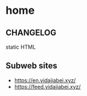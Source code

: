 # home

## CHANGELOG

static HTML

## Subweb sites

- <https://en.yidajiabei.xyz/>
- <https://feed.yidajiabei.xyz/>
